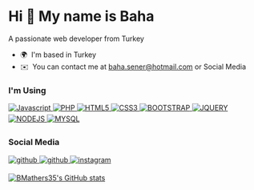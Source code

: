 Hi 👋 My name is Baha
=====================

A passionate web developer from Turkey

* 🌍  I'm based in Turkey
* ✉️  You can contact me at [baha.sener@hotmail.com](mailto:baha.sener@hotmail.com) or Social Media

### I'm Using


<p align="left">
  <a href="https://developer.mozilla.org/en-US/docs/Web/JavaScript" target="_blank" rel="noreferrer">
    <img src="https://img.shields.io/badge/javascript-%23f0db4f.svg?&style=for-the-badge&logo=javascript&logoColor=black" alt="Javascript" style="margin-bottom: 5px;"/>
  </a>
  <a href="https://www.php.net/" target="_blank" rel="noreferrer">
    <img src="https://img.shields.io/badge/php-%238993be.svg?&style=for-the-badge&logo=php&logoColor=white" alt="PHP" style="margin-bottom: 5px;"/>
  </a>
  <a href="https://developer.mozilla.org/en-US/docs/Glossary/HTML5" target="_blank" rel="noreferrer">
    <img src="https://img.shields.io/badge/html5-%23e34c26.svg?&style=for-the-badge&logo=html5&logoColor=white" alt="HTML5" style="margin-bottom: 5px;"/>
  </a>
  <a href="https://www.w3.org/TR/CSS/#css" target="_blank" rel="noreferrer">
    <img src="https://img.shields.io/badge/css3-%23264de4.svg?&style=for-the-badge&logo=css3&logoColor=white" alt="CSS3" style="margin-bottom: 5px;"/>
  </a>
  <a href="https://getbootstrap.com/" target="_blank" rel="noreferrer">
    <img src="https://img.shields.io/badge/bootstrap-%23563d7c.svg?&style=for-the-badge&logo=bootstrap&logoColor=white" alt="BOOTSTRAP" style="margin-bottom: 5px;"/>
  </a>
  <a href="https://jquery.com/" target="_blank" rel="noreferrer">
    <img src="https://img.shields.io/badge/jquery-%230769ad.svg?&style=for-the-badge&logo=jquery&logoColor=white" alt="JQUERY" style="margin-bottom: 5px;"/>
  </a>
  <a href="https://nodejs.org/en/" target="_blank" rel="noreferrer">
    <img src="https://img.shields.io/badge/nodejs-%2368a063.svg?&style=for-the-badge&logo=Node.js&logoColor=white" alt="NODEJS" style="margin-bottom: 5px;"/>
  </a>
  <a href="https://www.mysql.com/" target="_blank" rel="noreferrer">
    <img src="https://img.shields.io/badge/mysql-%2300758f.svg?&style=for-the-badge&logo=mysql&logoColor=white" alt="MYSQL" style="margin-bottom: 5px;"/>
  </a>
</p>


### Social Media

<p align="left">
  <a href="https://discord.com/users/125262801315954688" target="_blank" rel="noreferrer">
    <img src="https://img.shields.io/badge/discord-%235865F2.svg?&style=for-the-badge&logo=discord&logoColor=white" alt="github" style="margin-bottom: 5px;"/>
  </a>
  <a href="https://www.github.com/BMathers35" target="_blank" rel="noreferrer">
    <img src="https://img.shields.io/badge/github-%23000000.svg?&style=for-the-badge&logo=github&logoColor=white" alt="github" style="margin-bottom: 5px;"/>
  </a> 
  <a href="http://www.instagram.com/baha.png" target="_blank" rel="noreferrer">
    <img src="https://img.shields.io/badge/instagram-%23E1306C.svg?&style=for-the-badge&logo=instagram&logoColor=white" alt="instagram" style="margin-bottom: 5px;" />
  </a>
</p>

<a href="http://www.github.com/BMathers35"><img src="https://github-readme-stats.vercel.app/api?username=BMathers35&show_icons=true&hide=&count_private=true&title_color=0891b2&text_color=ffffff&icon_color=0891b2&bg_color=1c1917&hide_border=true&show_icons=true" alt="BMathers35's GitHub stats" /></a>
